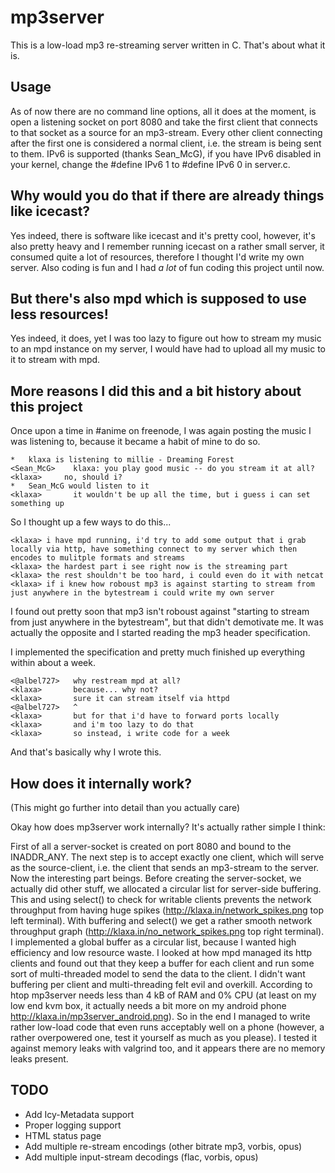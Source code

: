 mp3server
=========

This is a low-load mp3 re-streaming server written in C.
That's about what it is.

Usage
-----

As of now there are no command line options, all it does at the moment, is open a listening socket on port 8080 and take the first client that connects to that socket as a source for an mp3-stream. Every other client connecting after the first one is considered a normal client, i.e. the stream is being sent to them. IPv6 is supported (thanks Sean_McG), if you have IPv6 disabled in your kernel, change the #define IPv6 1 to #define IPv6 0 in server.c.

Why would you do that if there are already things like icecast?
---------------------------------------------------------------

Yes indeed, there is software like icecast and it's pretty cool, however, it's also pretty heavy and I remember running icecast on a rather small server, it consumed quite a lot of resources, therefore I thought I'd write my own server.
Also coding is fun and I had *a lot* of fun coding this project until now.

But there's also mpd which is supposed to use less resources!
-------------------------------------------------------------

Yes indeed, it does, yet I was too lazy to figure out how to stream my music to an mpd instance on my server, I would have had to upload all my music to it to stream with mpd.

More reasons I did this and a bit history about this project
------------------------------------------------------------

Once upon a time in #anime on freenode, I was again posting the music I was
listening to, because it became a habit of mine to do so.

```
*	klaxa is listening to millie - Dreaming Forest
<Sean_McG>    klaxa: you play good music -- do you stream it at all?
<klaxa>	    no, should i?
*	Sean_McG would listen to it
<klaxa>       it wouldn't be up all the time, but i guess i can set something up
```

So I thought up a few ways to do this...

```
<klaxa>	i have mpd running, i'd try to add some output that i grab locally via http, have something connect to my server which then encodes to mulitple formats and streams
<klaxa>	the hardest part i see right now is the streaming part
<klaxa>	the rest shouldn't be too hard, i could even do it with netcat
<klaxa>	if i knew how roboust mp3 is against starting to stream from just anywhere in the bytestream i could write my own server
```

I found out pretty soon that mp3 isn't roboust against "starting to stream from just anywhere in the bytestream", but that didn't demotivate me. It was actually the opposite
and I started reading the mp3 header specification.

I implemented the specification and pretty much finished up everything within about a week.

```
<@albel727>   why restream mpd at all?
<klaxa>       because... why not?
<klaxa>       sure it can stream itself via httpd
<@albel727>   ^
<klaxa>       but for that i'd have to forward ports locally
<klaxa>       and i'm too lazy to do that
<klaxa>       so instead, i write code for a week
```

And that's basically why I wrote this.

How does it internally work?
----------------------------

(This might go further into detail than you actually care)

Okay how does mp3server work internally? It's actually rather simple I think:

First of all a server-socket is created on port 8080 and bound to the INADDR_ANY. The next step is to accept exactly one client, which will serve as the source-client, i.e. the client that sends an mp3-stream to the server. Now the interesting part beings. Before creating the server-socket, we actually did other stuff, we allocated a circular list for server-side buffering. This and using select() to check for writable clients prevents the network throughput from having huge spikes (http://klaxa.in/network_spikes.png top left terminal). With buffering and select() we get a rather smooth network throughput graph (http://klaxa.in/no_network_spikes.png top right terminal). I implemented a global buffer as a circular list, because I wanted high efficiency and low resource waste. I looked at how mpd managed its http clients and found out that they keep a buffer for each client and run some sort of multi-threaded model to send the data to the client. I didn't want buffering per client and multi-threading felt evil and overkill. According to htop mp3server needs less than 4 kB of RAM and 0% CPU (at least on my low end kvm box, it actually needs a bit more on my android phone http://klaxa.in/mp3server_android.png). So in the end I managed to write rather low-load code that even runs acceptably well on a phone (however, a rather overpowered one, test it yourself as much as you please). I tested it against memory leaks with valgrind too, and it appears there are no memory leaks present.

TODO
----

- Add Icy-Metadata support
- Proper logging support
- HTML status page
- Add multiple re-stream encodings (other bitrate mp3, vorbis, opus)
- Add multiple input-stream decodings (flac, vorbis, opus)

